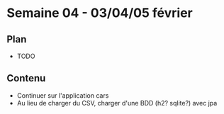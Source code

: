 # Semaine 04 - 03/04/05 février

## Plan

- TODO

## Contenu

- Continuer sur l'application cars
- Au lieu de charger du CSV, charger d'une BDD (h2? sqlite?) avec jpa
